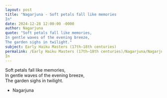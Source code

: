 ```yaml
---
layout: post
title: "Nagarjuna - Soft petals fall like memories  
In"
date: 2024-12-28 12:00:00 -0000
author: Nagarjuna
quote: "Soft petals fall like memories,  
In gentle waves of the evening breeze,  
The garden sighs in twilight."
subject: Early Haiku Masters (17th–18th centuries)
permalink: /Early Haiku Masters (17th–18th centuries)/Nagarjuna/Nagarjuna - Soft petals fall like memories  
In
---
```


Soft petals fall like memories,  
In gentle waves of the evening breeze,  
The garden sighs in twilight.

- Nagarjuna
